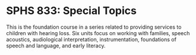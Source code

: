 # SPHS 833: Special Topics

This is the foundation course in a series related to providing services to children with hearing loss. Six units focus on working with families, speech acoustics, audiological interpretation, instrumentation, foundations of speech and language, and early literacy.